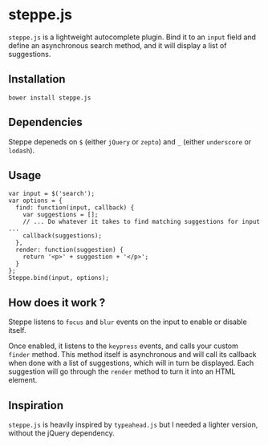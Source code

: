 # steppe.js

`steppe.js` is a lightweight autocomplete plugin. Bind it to an `input` field
and define an asynchronous search method, and it will display a list of
suggestions.

## Installation

```
bower install steppe.js
```

## Dependencies

Steppe depeneds on `$` (either `jQuery` or `zepto`) and `_` (either `underscore`
or `lodash`).

## Usage

```
var input = $('search');
var options = {
  find: function(input, callback) {
    var suggestions = [];
    // ... Do whatever it takes to find matching suggestions for input ...
    callback(suggestions);
  },
  render: function(suggestion) {
    return '<p>' + suggestion + '</p>';
  }
};
Steppe.bind(input, options);
```

## How does it work ?

Steppe listens to `focus` and `blur` events on the input to enable or disable
itself.

Once enabled, it listens to the `keypress` events, and calls your custom
`finder` method. This method itself is asynchronous and will call its callback
when done with a list of suggestions, which will in turn be displayed. Each
suggestion will go through the `render` method to turn it into an HTML element.

## Inspiration

`steppe.js` is heavily inspired by `typeahead.js` but I needed a lighter
version, without the jQuery dependency.
